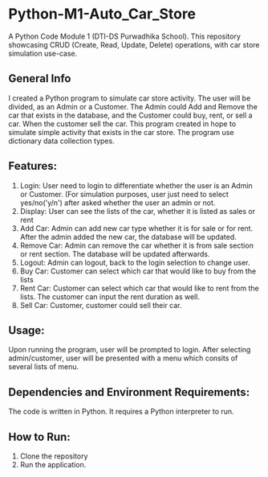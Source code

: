 # Python-M1-Auto_Car_Store
A Python Code Module 1 (DTI-DS Purwadhika School). This repository showcasing CRUD (Create, Read, Update, Delete) operations, with car store simulation use-case.
## General Info
I created a Python program to simulate car store activity. The user will be divided, as an Admin or a Customer. The Admin could Add and Remove the car that exists in the database, and the Customer could buy, rent, or sell a car. When the customer sell the car. This program created in hope to simulate simple activity that exists in the car store. The program use dictionary data collection types.
## Features:
1. Login: User need to login to differentiate whether the user is an Admin or Customer. (For simulation purposes, user just need to select yes/no('y/n') after asked whether the user an admin or not.
2. Display: User can see the lists of the car, whether it is listed as sales or rent
3. Add Car: Admin can add new car type whether it is for sale or for rent. After the admin added the new car, the database will be updated.
4. Remove Car: Admin can remove the car whether it is from sale section or rent section. The database will be updated afterwards.
5. Logout: Admin can logout, back to the login selection to change user.
6. Buy Car: Customer can select which car that would like to buy from the lists
7. Rent Car: Customer can select which car that would like to rent from the lists. The customer can input the rent duration as well.
8. Sell Car: Customer, customer could sell their car.
## Usage:
Upon running the program, user will be prompted to login. After selecting admin/customer, user will be presented with a menu which consits of several lists of menu.
## Dependencies and Environment Requirements:
The code is written in Python. It requires a Python interpreter to run.
## How to Run:
1. Clone the repository
2. Run the application.
